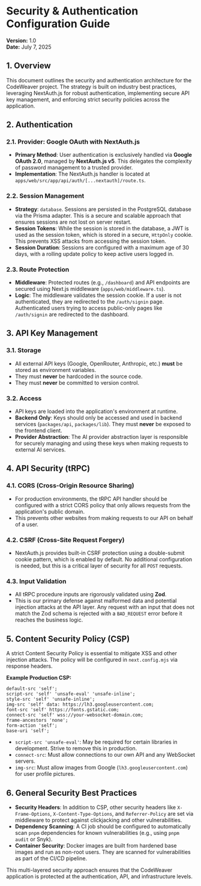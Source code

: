 # Security & Authentication Configuration Guide

**Version:** 1.0  
**Date:** July 7, 2025

## 1. Overview

This document outlines the security and authentication architecture for the CodeWeaver project. The strategy is built on industry best practices, leveraging NextAuth.js for robust authentication, implementing secure API key management, and enforcing strict security policies across the application.

## 2. Authentication

### 2.1. Provider: Google OAuth with NextAuth.js
- **Primary Method**: User authentication is exclusively handled via **Google OAuth 2.0**, managed by **NextAuth.js v5**. This delegates the complexity of password management to a trusted provider.
- **Implementation**: The NextAuth.js handler is located at `apps/web/src/app/api/auth/[...nextauth]/route.ts`.

### 2.2. Session Management
- **Strategy**: `database`. Sessions are persisted in the PostgreSQL database via the Prisma adapter. This is a secure and scalable approach that ensures sessions are not lost on server restart.
- **Session Tokens**: While the session is stored in the database, a JWT is used as the session token, which is stored in a secure, `HttpOnly` cookie. This prevents XSS attacks from accessing the session token.
- **Session Duration**: Sessions are configured with a maximum age of 30 days, with a rolling update policy to keep active users logged in.

### 2.3. Route Protection
- **Middleware**: Protected routes (e.g., `/dashboard`) and API endpoints are secured using Next.js middleware (`apps/web/middleware.ts`).
- **Logic**: The middleware validates the session cookie. If a user is not authenticated, they are redirected to the `/auth/signin` page. Authenticated users trying to access public-only pages like `/auth/signin` are redirected to the dashboard.

## 3. API Key Management

### 3.1. Storage
- All external API keys (Google, OpenRouter, Anthropic, etc.) **must** be stored as environment variables.
- They must **never** be hardcoded in the source code.
- They must **never** be committed to version control.

### 3.2. Access
- API keys are loaded into the application's environment at runtime.
- **Backend Only**: Keys should only be accessed and used in backend services (`packages/api`, `packages/lib`). They must **never** be exposed to the frontend client.
- **Provider Abstraction**: The AI provider abstraction layer is responsible for securely managing and using these keys when making requests to external AI services.

## 4. API Security (tRPC)

### 4.1. CORS (Cross-Origin Resource Sharing)
- For production environments, the tRPC API handler should be configured with a strict CORS policy that only allows requests from the application's public domain.
- This prevents other websites from making requests to our API on behalf of a user.

### 4.2. CSRF (Cross-Site Request Forgery)
- NextAuth.js provides built-in CSRF protection using a double-submit cookie pattern, which is enabled by default. No additional configuration is needed, but this is a critical layer of security for all `POST` requests.

### 4.3. Input Validation
- All tRPC procedure inputs are rigorously validated using **Zod**.
- This is our primary defense against malformed data and potential injection attacks at the API layer. Any request with an input that does not match the Zod schema is rejected with a `BAD_REQUEST` error before it reaches the business logic.

## 5. Content Security Policy (CSP)

A strict Content Security Policy is essential to mitigate XSS and other injection attacks. The policy will be configured in `next.config.mjs` via response headers.

**Example Production CSP:**
```
default-src 'self';
script-src 'self' 'unsafe-eval' 'unsafe-inline';
style-src 'self' 'unsafe-inline';
img-src 'self' data: https://lh3.googleusercontent.com;
font-src 'self' https://fonts.gstatic.com;
connect-src 'self' wss://your-websocket-domain.com;
frame-ancestors 'none';
form-action 'self';
base-uri 'self';
```
- `script-src 'unsafe-eval'`: May be required for certain libraries in development. Strive to remove this in production.
- `connect-src`: Must allow connections to our own API and any WebSocket servers.
- `img-src`: Must allow images from Google (`lh3.googleusercontent.com`) for user profile pictures.

## 6. General Security Best Practices

- **Security Headers**: In addition to CSP, other security headers like `X-Frame-Options`, `X-Content-Type-Options`, and `Referrer-Policy` are set via middleware to protect against clickjacking and other vulnerabilities.
- **Dependency Scanning**: A CI job should be configured to automatically scan `pnpm` dependencies for known vulnerabilities (e.g., using `pnpm audit` or Snyk).
- **Container Security**: Docker images are built from hardened base images and run as non-root users. They are scanned for vulnerabilities as part of the CI/CD pipeline.

This multi-layered security approach ensures that the CodeWeaver application is protected at the authentication, API, and infrastructure levels. 